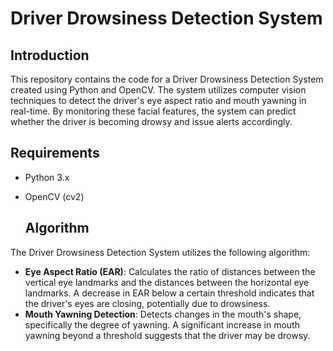 # Driver Drowsiness Detection System

## Introduction
This repository contains the code for a Driver Drowsiness Detection System created using Python and OpenCV.
The system utilizes computer vision techniques to detect the driver's eye aspect ratio and mouth yawning in real-time. By monitoring these facial features, the system can predict whether the driver is 
becoming drowsy and issue alerts accordingly.

## Requirements
- Python 3.x
- OpenCV (cv2)

  ## Algorithm
The Driver Drowsiness Detection System utilizes the following algorithm:
- **Eye Aspect Ratio (EAR)**: Calculates the ratio of distances between the vertical eye landmarks and the distances between the horizontal eye landmarks. A decrease in EAR below a certain threshold indicates that the driver's eyes are closing, potentially due to drowsiness.
- **Mouth Yawning Detection**: Detects changes in the mouth's shape, specifically the degree of yawning. A significant increase in mouth yawning beyond a threshold suggests that the driver may be drowsy.
